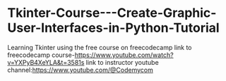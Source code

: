 # Tkinter-Course---Create-Graphic-User-Interfaces-in-Python-Tutorial
Learning Tkinter using the free course on freecodecamp
link to freecodecamp course-https://www.youtube.com/watch?v=YXPyB4XeYLA&t=3581s
link to instructor youtube channel:https://www.youtube.com/@Codemycom
